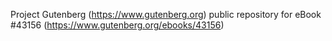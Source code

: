 Project Gutenberg (https://www.gutenberg.org) public repository for eBook #43156 (https://www.gutenberg.org/ebooks/43156)
